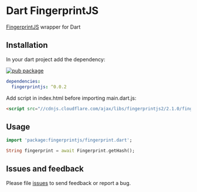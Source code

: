 # Dart FingerprintJS

[FingerprintJS](https://github.com/Valve/fingerprintjs2) wrapper for Dart

## Installation
In your dart project add the dependency:

[![pub package](https://img.shields.io/pub/v/fingerprintjs.svg)](https://pub.dartlang.org/packages/fingerprintjs)

```yaml
dependencies:
  fingerprintjs: ^0.0.2
```

Add script in index.html before importing main.dart.js:
```html
<script src="//cdnjs.cloudflare.com/ajax/libs/fingerprintjs2/2.1.0/fingerprint2.min.js"></script>
```


## Usage
```dart
import 'package:fingerprintjs/fingerprint.dart';

String fingerprint = await Fingerprint.getHash();

```

## Issues and feedback

Please file [issues](https://github.com/samihaddad/dart-fingerprintjs/issues/new) to send feedback or report a bug.
